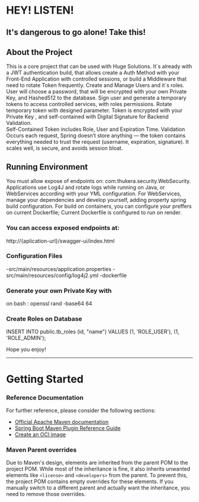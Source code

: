 # HEY! LISTEN! 

## It's dangerous to go alone! Take this!

## About the Project
This is a core project that can be used with Huge Solutions. 
It´s already with a JWT authentication build, that allows create a Auth Method with your Front-End Application with controlled sessions, or build a  Middleware that need to rotate Token frequently. 
Create and Manage Users and it´s roles.
User will choose a password, that will be encrypted with your own Private Key, and Hashed512 to the database. 
Sign user and generate a temporary tokens to access controlled services, with roles permissions. 
Rotate temporary token with designed parameter. 
Token is encrypted with your Private Key , and self-contained with Digital Signature for Backend Validation.  
Self-Contained Token includes Role, User and Expiration Time. 
Validation Occurs  each request, Spring doesn’t store anything — the token contains everything needed to trust the request (username, expiration, signature).
It scales well, is secure, and avoids session bloat.

## Running Environment
You must allow expose of endpoints on: com.thukera.security.WebSecurity.
Applications use Log4J and rotate logs while running on Java, or WebServices according with your YML configuration. 
For WebServices, manage your dependencies and develop yourself, adding property spring build configuration.
For build on containers, you can configure your preffers on current Dockerfile; 
Current Dockerfile is configured to run on render. 

### You can access exposed endpoints at:
http://{aplication-url}/swagger-ui/index.html

### Configuration Files
-src/main/resources/application.properties
-src/main/resources/config/log4j2.yml
-dockerfile


### Generate your own Private Key with 
on bash : openssl rand -base64 64

### Create Roles on Database
INSERT INTO public.tb_roles (id, "name") 
VALUES 
	(1, 'ROLE_USER'),
	(1, 'ROLE_ADMIN');


Hope you enjoy!


----------------------------------------------------------------------------------------------------------------------------

# Getting Started

### Reference Documentation
For further reference, please consider the following sections:

* [Official Apache Maven documentation](https://maven.apache.org/guides/index.html)
* [Spring Boot Maven Plugin Reference Guide](https://docs.spring.io/spring-boot/3.5.3/maven-plugin)
* [Create an OCI image](https://docs.spring.io/spring-boot/3.5.3/maven-plugin/build-image.html)

### Maven Parent overrides

Due to Maven's design, elements are inherited from the parent POM to the project POM.
While most of the inheritance is fine, it also inherits unwanted elements like `<license>` and `<developers>` from the parent.
To prevent this, the project POM contains empty overrides for these elements.
If you manually switch to a different parent and actually want the inheritance, you need to remove those overrides.